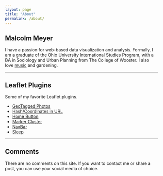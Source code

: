 ```yaml
---
layout: page
title: "About"
permalink: /about/
---
```

## Malcolm Meyer 
<!--pre><code><strong>getBounds()</strong> Returns the LatLngBounds of the current map view, path or polyline</code></pre-->

I have a passion for web-based data visualization and analysis. Formally, I am a graduate of the Ohio University International Studies Program, with a BA in Sociology and Urban Planning from The College of Wooster. I also love [music](http://malcolmmeyer.tumblr.com) and gardening.

***

## Leaflet Plugins 
Some of my favorite Leaflet plugins.

 - [GeoTagged Photos](https://github.com/turban/Leaflet.Photo)
 - [Hash/Coordinates in URL](https://github.com/mlevans/leaflet-hash)
 - [Home Button](https://github.com/nguyenning/Leaflet.defaultextent)
 - [Marker Cluster](https://github.com/Leaflet/Leaflet.markercluster)
 - [NavBar](https://github.com/davidchouse/Leaflet.NavBar)
 - [Sleep](https://github.com/CliffCloud/Leaflet.Sleep)

***

## Comments
There are no comments on this site. If you want to contact me or share a post, you can use your social media of choice.
